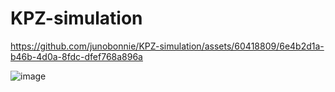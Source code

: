 # KPZ-simulation

https://github.com/junobonnie/KPZ-simulation/assets/60418809/6e4b2d1a-b46b-4d0a-8fdc-dfef768a896a

![image](https://github.com/junobonnie/KPZ-simulation/assets/60418809/ab729a99-8331-44b0-8e2b-a2516ead01b9)
